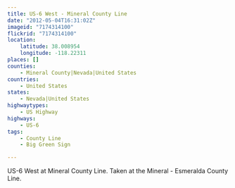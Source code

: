 ```yaml
---
title: US-6 West - Mineral County Line
date: "2012-05-04T16:31:02Z"
imageid: "7174314100"
flickrid: "7174314100"
location:
    latitude: 38.008954
    longitude: -118.22311
places: []
counties:
    - Mineral County|Nevada|United States
countries:
    - United States
states:
    - Nevada|United States
highwaytypes:
    - US Highway
highways:
    - US-6
tags:
    - County Line
    - Big Green Sign

---
```

US-6 West at Mineral County Line.  Taken at the Mineral - Esmeralda County Line.
